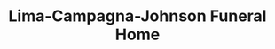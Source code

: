 ---
title: "Lima-Campagna-Johnson Funeral Home"
url: /morgan-hill/lima-campagna-johnson-funeral-home/
shop: Bestattungen
---